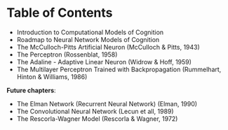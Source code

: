 # Table of Contents

- Introduction to Computational Models of Cognition
- Roadmap to Neural Network Models of Cognition
- The McCulloch-Pitts Artificial Neuron (McCulloch & Pitts, 1943)
- The Perceptron (Rossenblat, 1958) ​
- The Adaline - Adaptive Linear Neuron (Widrow & Hoff, 1959)
- The Multilayer Perceptron Trained with Backpropagation (Rummelhart, Hinton & Williams, 1986)

**Future chapters**:

- The Elman Network (Recurrent Neural Network) (Elman, 1990)
- The Convolutional Neural Network (Lecun et all, 1989)
- The Rescorla-Wagner Model (Rescorla & Wagner, 1972)

